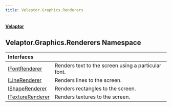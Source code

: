 ```yaml
---
title: Velaptor.Graphics.Renderers
---
```


#### [Velaptor](Namespaces.md 'Velaptor Namespaces')

## Velaptor.Graphics.Renderers Namespace

| Interfaces | |
| :--- | :--- |
| [IFontRenderer](Velaptor.Graphics.Renderers.IFontRenderer.md 'Velaptor.Graphics.Renderers.IFontRenderer') | Renders text to the screen using a particular font. |
| [ILineRenderer](Velaptor.Graphics.Renderers.ILineRenderer.md 'Velaptor.Graphics.Renderers.ILineRenderer') | Renders lines to the screen. |
| [IShapeRenderer](Velaptor.Graphics.Renderers.IShapeRenderer.md 'Velaptor.Graphics.Renderers.IShapeRenderer') | Renders rectangles to the screen. |
| [ITextureRenderer](Velaptor.Graphics.Renderers.ITextureRenderer.md 'Velaptor.Graphics.Renderers.ITextureRenderer') | Renders textures to the screen. |

